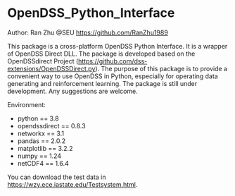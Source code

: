 # OpenDSS_Python_Interface

Author: Ran Zhu @SEU https://github.com/RanZhu1989

This package is a cross-platform OpenDSS Python Interface. It is a wrapper of OpenDSS Direct DLL. The package is developed based on the OpenDSSdirect Project (https://github.com/dss-extensions/OpenDSSDirect.py). The purpose of this package is to provide a convenient way to use OpenDSS in Python, especially for operating data generating and reinforcement learning. The package is still under development. Any suggestions are welcome.

Environment:

* python == 3.8
* opendssdirect == 0.8.3
* networkx == 3.1
* pandas == 2.0.2
* matplotlib == 3.2.2
* numpy == 1.24
* netCDF4 == 1.6.4

You can download the test data in https://wzy.ece.iastate.edu/Testsystem.html.  
